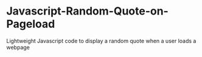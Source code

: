 # Javascript-Random-Quote-on-Pageload
Lightweight Javascript code to display a random quote when a user loads a webpage
